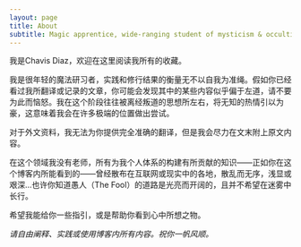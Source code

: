 ```yaml
---
layout: page
title: About
subtitle: Magic apprentice, wide-ranging student of mysticism & occultism.
---
```


我是Chavis Diaz，欢迎在这里阅读我所有的收藏。

我是很年轻的魔法研习者，实践和修行结果的衡量无不以自我为准绳。假如你已经看过我所翻译或记录的文章，你可能会发现其中的某些内容似乎偏于左道，请不要为此而恼怒。我在这个阶段往往被离经叛道的思想所左右，将无知的热情引以为豪，这意味着我会在许多极端的位置做出尝试。

对于外文资料，我无法为你提供完全准确的翻译，但是我会尽力在文末附上原文内容。

在这个领域我没有老师，所有为我个人体系的构建有所贡献的知识——正如你在这个博客内所能看到的——曾经散布在互联网或现实中的各地，散乱而无序，浅显或艰深...也许你知道愚人（The Fool）的道路是光亮而开阔的，且并不希望在迷雾中长行。

希望我能给你一些指引，或是帮助你看到心中所想之物。


*请自由阐释、实践或使用博客内所有内容。祝你一帆风顺。*

